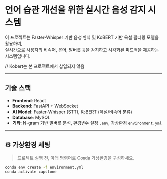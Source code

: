 # 언어 습관 개선을 위한 실시간 음성 감지 시스템

이 프로젝트는 Faster-Whisper 기반 음성 인식 및 KoBERT 기반 욕설 필터링 모델을 활용하여,  
실시간으로 사용자의 비속어, 은어, 말버릇 등을 감지하고 시각화된 피드백을 제공하는 시스템입니다.

  // Kobert는 본 프로젝트에서 삽입되지 않음
  
---

## 기술 스택

- **Frontend**: React  
- **Backend**: FastAPI + WebSocket  
- **AI Model**: Faster-Whisper (STT), KoBERT (욕설/비속어 분류)
- **Database**: MySQL  
- **기타**: N-gram 기반 말버릇 분석, 환경변수 설정 `.env`, 가상환경 `environment.yml`

---

## ⚙️ 가상환경 세팅

> 프로젝트 실행 전, 아래 명령어로 Conda 가상환경을 구성하세요.

```bash
conda env create -f environment.yml
conda activate capstone
